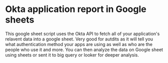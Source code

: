 # Okta application report in Google sheets

This google sheet script uses the Okta API to fetch all of your application's relavent data into a google sheet.
Very good for autdits as it will tell you what authentication method your apps are using as well as who are the people who use it and more.
You can then analyze the data on Google sheet using sheets or sent it to big query or looker for deeper analysis. 
